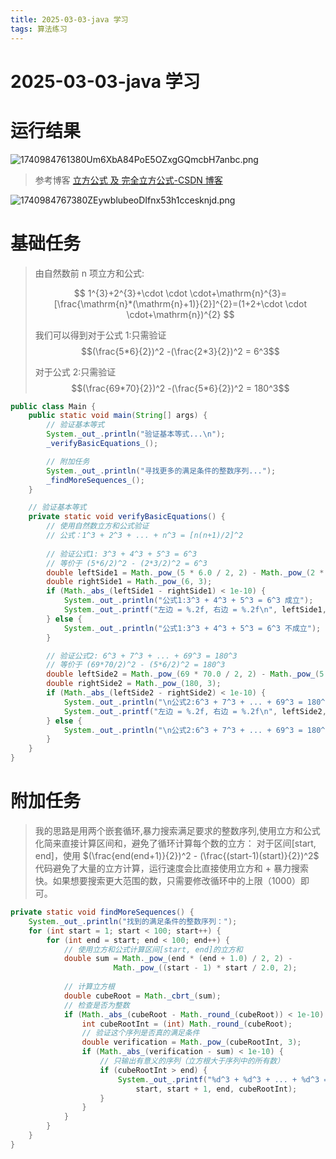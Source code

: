 ```yaml
---
title: 2025-03-03-java 学习
tags: 算法练习
---
```


# 2025-03-03-java 学习

# 运行结果

![1740984761380Um6XbA84PoE5OZxgGQmcbH7anbc.png](https://fastly.jsdelivr.net/gh/tkzzzzzz6/imagehost@main/blog/1740984761380Um6XbA84PoE5OZxgGQmcbH7anbc.png)

> 参考博客
> [立方公式 及 完全立方公式-CSDN 博客](https://blog.csdn.net/weixin_44178736/article/details/108380732)

![1740984767380ZEywblubeoDIfnx53h1ccesknjd.png](https://fastly.jsdelivr.net/gh/tkzzzzzz6/imagehost@main/blog/1740984767380ZEywblubeoDIfnx53h1ccesknjd.png)

# 基础任务

> 由自然数前 n 项立方和公式:
>
> $$
> 1^{3}+2^{3}+\cdot \cdot \cdot+\mathrm{n}^{3}=[\frac{\mathrm{n}*(\mathrm{n}+1)}{2}]^{2}=(1+2+\cdot \cdot \cdot+\mathrm{n})^{2}
> $$
>
> 我们可以得到对于公式 1:只需验证 $$(\frac{5*6}{2})^2 -(\frac{2*3}{2})^2 = 6^3$$
>
> 对于公式 2:只需验证 $$(\frac{69*70}{2})^2 -(\frac{5*6}{2})^2 = 180^3$$

```java
public class Main {
    public static void main(String[] args) {
        // 验证基本等式
        System._out_.println("验证基本等式...\n");
        _verifyBasicEquations_();

        // 附加任务
        System._out_.println("寻找更多的满足条件的整数序列...");
        _findMoreSequences_();
    }

    // 验证基本等式
    private static void verifyBasicEquations() {
        // 使用自然数立方和公式验证
        // 公式：1^3 + 2^3 + ... + n^3 = [n(n+1)/2]^2
        
        // 验证公式1: 3^3 + 4^3 + 5^3 = 6^3
        // 等价于 (5*6/2)^2 - (2*3/2)^2 = 6^3
        double leftSide1 = Math._pow_(5 * 6.0 / 2, 2) - Math._pow_(2 * 3.0 / 2, 2);
        double rightSide1 = Math._pow_(6, 3);
        if (Math._abs_(leftSide1 - rightSide1) < 1e-10) {
            System._out_.println("公式1:3^3 + 4^3 + 5^3 = 6^3 成立");
            System._out_.printf("左边 = %.2f, 右边 = %.2f\n", leftSide1, rightSide1);
        } else {
            System._out_.println("公式1:3^3 + 4^3 + 5^3 = 6^3 不成立");
        }

        // 验证公式2: 6^3 + 7^3 + ... + 69^3 = 180^3
        // 等价于 (69*70/2)^2 - (5*6/2)^2 = 180^3
        double leftSide2 = Math._pow_(69 * 70.0 / 2, 2) - Math._pow_(5 * 6.0 / 2, 2);
        double rightSide2 = Math._pow_(180, 3);
        if (Math._abs_(leftSide2 - rightSide2) < 1e-10) {
            System._out_.println("\n公式2:6^3 + 7^3 + ... + 69^3 = 180^3 成立");
            System._out_.printf("左边 = %.2f, 右边 = %.2f\n", leftSide2, rightSide2);
        } else {
            System._out_.println("\n公式2:6^3 + 7^3 + ... + 69^3 = 180^3 不成立");
        }
    }
}
```

# 附加任务

> 我的思路是用两个嵌套循环,暴力搜索满足要求的整数序列,使用立方和公式化简来直接计算区间和，避免了循环计算每个数的立方：
> 对于区间[start, end]，使用 $(\frac{end(end+1)}{2})^2 - (\frac{(start-1)(start)}{2})^2$
> 代码避免了大量的立方计算，运行速度会比直接使用立方和 + 暴力搜索快。如果想要搜索更大范围的数，只需要修改循环中的上限（1000）即可。

```java
private static void findMoreSequences() {
    System._out_.println("找到的满足条件的整数序列：");
    for (int start = 1; start < 100; start++) {
        for (int end = start; end < 100; end++) {  
            // 使用立方和公式计算区间[start, end]的立方和
            double sum = Math._pow_(end * (end + 1.0) / 2, 2) - 
                       Math._pow_((start - 1) * start / 2.0, 2);
            
            // 计算立方根
            double cubeRoot = Math._cbrt_(sum);
            // 检查是否为整数
            if (Math._abs_(cubeRoot - Math._round_(cubeRoot)) < 1e-10) {
                int cubeRootInt = (int) Math._round_(cubeRoot);
                // 验证这个序列是否真的满足条件
                double verification = Math._pow_(cubeRootInt, 3);
                if (Math._abs_(verification - sum) < 1e-10) {
                    // 只输出有意义的序列（立方根大于序列中的所有数）
                    if (cubeRootInt > end) {
                        System._out_.printf("%d^3 + %d^3 + ... + %d^3 = %d^3\n", 
                            start, start + 1, end, cubeRootInt);
                    }
                }
            }
        }
    }
}
```
